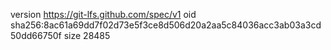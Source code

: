 version https://git-lfs.github.com/spec/v1
oid sha256:8ac61a69dd7f02d73e5f3ce8d506d20a2aa5c84036acc3ab03a3cd50dd66750f
size 28485
